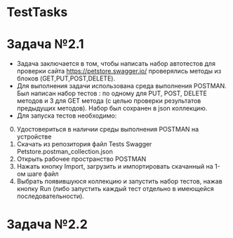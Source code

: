 # TestTasks

# **Задача №2.1**
* Задача заключается в том, чтобы написать набор автотестов для проверки сайта https://petstore.swagger.io/ проверялись методы из блоков (GET,PUT,POST,DELETE). 
* Для выполнения задачи использована среда выполнения POSTMAN. Был написан набор тестов : по одному для PUT, POST, DELETE методов и 3 для GET метода (с целью проверки результатов предыдущих методов). Набор был сохранен в json коллекцию.
* Для запуска тестов необходимо: 
0. Удостовериться в наличии среды выполнения POSTMAN на устройстве
1. Скачать из репозитория файл Tests Swagger Petstore.postman_collection.json
2. Открыть рабочее пространство POSTMAN 
3. Нажать кнопку Import, загрузить и импортировать скачанный на 1-ом шаге файл
4. Выбрать появившуюся коллекцию и запустить набор тестов, нажав кнопку Run (либо запустить каждый тест отдельно в имеющейся последовательности).
# **Задача №2.2**
